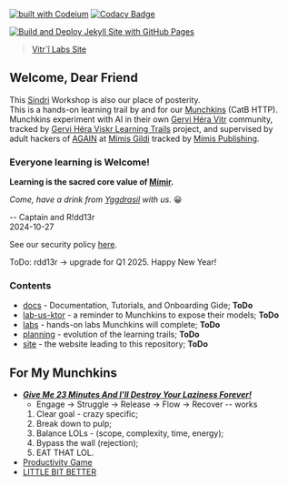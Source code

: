 [![built with Codeium](https://codeium.com/badges/main)](https://codeium.com)
[![Codacy Badge](https://app.codacy.com/project/badge/Grade/de545692d2054bf7a4a6ccff66783bd1)](https://app.codacy.com/gh/Gervi-Hera-Vitr/google-ai-labs/dashboard?utm_source=gh&utm_medium=referral&utm_content=&utm_campaign=Badge_grade)

[//]: # ([![CodeQL Quality Scan]&#40;https://github.com/Gervi-Hera-Vitr/google-ai-labs/actions/workflows/codeql.yml/badge.svg&#41;]&#40;https://github.com/Gervi-Hera-Vitr/google-ai-labs/actions/workflows/codeql.yml&#41;<br>)
[//]: # ([![Build action checks on Push]&#40;https://github.com/Gervi-Hera-Vitr/google-ai-labs/actions/workflows/push-gates.yaml/badge.svg&#41;]&#40;https://github.com/Gervi-Hera-Vitr/google-ai-labs/actions/workflows/push-gates.yaml&#41;)
[//]: # ([![Prune Caches by Branch]&#40;https://github.com/Gervi-Hera-Vitr/google-ai-labs/actions/workflows/cache-prune.yaml/badge.svg&#41;]&#40;https://github.com/Gervi-Hera-Vitr/google-ai-labs/actions/workflows/cache-prune.yaml&#41;<br>)
[//]: # ([![Manage Stale Issues and Pull Requests]&#40;https://github.com/Gervi-Hera-Vitr/google-ai-labs/actions/workflows/stale.yml/badge.svg&#41;]&#40;https://github.com/Gervi-Hera-Vitr/google-ai-labs/actions/workflows/stale.yml&#41;)
[//]: # ([![Label Pull Request]&#40;https://github.com/Gervi-Hera-Vitr/google-ai-labs/actions/workflows/label.yml/badge.svg&#41;]&#40;https://github.com/Gervi-Hera-Vitr/google-ai-labs/actions/workflows/label.yml&#41;)
[//]: # ([![Greetings and Welcome!]&#40;https://github.com/Gervi-Hera-Vitr/google-ai-labs/actions/workflows/greetings.yml/badge.svg&#41;]&#40;https://github.com/Gervi-Hera-Vitr/google-ai-labs/actions/workflows/greetings.yml&#41;<br>)
[![Build and Deploy Jekyll Site with GitHub Pages](https://github.com/Gervi-Hera-Vitr/google-ai-labs/actions/workflows/jekyll-gh-pages.yml/badge.svg)](https://github.com/Gervi-Hera-Vitr/google-ai-labs/actions/workflows/jekyll-gh-pages.yml)

> [Vitr`î Labs Site](https://gervi-hera-vitr.github.io/google-ai-labs/ "Gervi Hî Vitr Labs")

## Welcome, Dear Friend

This [Sindri](https://en.wikipedia.org/wiki/Sindri_(mythology)) Workshop is also our place of posterity. <br/>
This is a hands-on learning trail by and for our [Munchkins](http://www.catb.org/esr/jargon/html/M/munchkin.html "Munchkins") (CatB HTTP). <br/>
Munchkins experiment with AI in their own [Gervi Héra Vitr](https://github.com/Gervi-Hera-Vitr "Gervi-Hera-Vitr") community, <br/>
tracked by [Gervi Héra Viskr Learning Trails](https://github.com/orgs/Gervi-Hera-Vitr/projects/1 "Héra gains Viskr") project, and supervised by <br/>
adult hackers of [AGAIN](https://github.com/Gotham-Village "AGAIN as Gotham Village") at [Mímis Gildi](https://github.com/Mimis-Gildi "Mimis-Gildi") tracked by [Mímis Publishing](https://github.com/orgs/Mimis-Gildi/projects/1 "Mimis-Publishing").

### Everyone learning is Welcome!

**Learning is the sacred core value of [Mímir](https://en.wikipedia.org/wiki/M%C3%ADmir "Mímir, the Norse god of knowledge").**

_Come, have a drink from [Yggdrasil](https://en.wikipedia.org/wiki/Yggdrasil "Yggdrasil, the well of life") with us._ 😀

-- Captain and R!dd13r<br/>
2024-10-27

See our security policy [here](https://github.com/Gervi-Hera-Vitr/google-ai-labs/security/policy "Security Policy").

ToDo: rdd13r -> upgrade for Q1 2025. Happy New Year!

### Contents

- [docs](./docs) - Documentation, Tutorials, and Onboarding Gide; **ToDo**
- [lab-us-ktor](./lab-ux-ktor/README.md) - a reminder to Munchkins to expose their models; **ToDo**
- [labs](./labs) - hands-on labs Munchkins will complete; **ToDo**
- [planning](./planning) - evolution of the learning trails; **ToDo**
- [site](./site) - the website leading to this repository; **ToDo**

## For My Munchkins

- [_**Give Me 23 Minutes And I'll Destroy Your Laziness Forever!**_](https://youtu.be/EkDxsQRbIwo)
  - Engage → Struggle → Release → Flow → Recover -- works
  1. Clear goal - crazy specific;
  2. Break down to pulp;
  3. Balance LOLs - (scope, complexity, time, energy);
  4. Bypass the wall (rejection);
  5. EAT THAT LOL.
- [Productivity Game](https://www.youtube.com/@ProductivityGame "Productivity Game")
- [LITTLE BIT BETTER](https://www.youtube.com/@littlebitbetter7 "LITTLE BIT BETTER")

